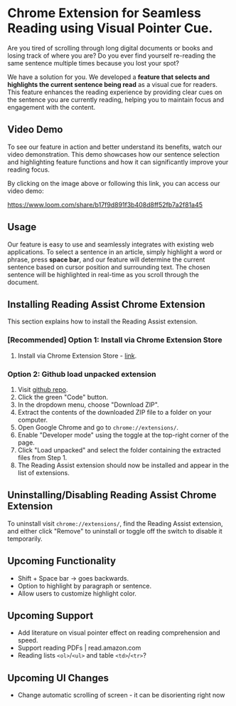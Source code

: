 # Chrome Extension for Seamless Reading using Visual Pointer Cue.

Are you tired of scrolling through long digital documents or books and losing track of where you are? Do you ever find yourself re-reading the same sentence multiple times because you lost your spot?

We have a solution for you. We developed a **feature that selects and highlights the current sentence being read** as a visual cue for readers. This feature enhances the reading experience by providing clear cues on the sentence you are currently reading, helping you to maintain focus and engagement with the content.

## Video Demo


To see our feature in action and better understand its benefits, watch our video demonstration. This demo showcases how our sentence selection and highlighting feature functions and how it can significantly improve your reading focus.

By clicking on the image above or following this link, you can access our video demo: 

https://www.loom.com/share/b17f9d891f3b408d8ff52fb7a2f81a45

## Usage

Our feature is easy to use and seamlessly integrates with existing web applications. To select a sentence in an article, simply highlight a word or phrase, press **space bar**, and our feature will determine the current sentence based on cursor position and surrounding text. The chosen sentence will be highlighted in real-time as you scroll through the document.

## Installing Reading Assist Chrome Extension

This section explains how to install the Reading Assist extension. 

### [Recommended] Option 1: Install via Chrome Extension Store
1. Install via Chrome Extension Store - [link](https://chrome.google.com/webstore/detail/reading-assist/mdpcpdnelomalncmjbdcnledmmfepkco).

### Option 2: Github load unpacked extension

1. Visit [github repo](https://github.com/llj0824/readingAssist).
2. Click the green "Code" button.
3. In the dropdown menu, choose "Download ZIP".
4. Extract the contents of the downloaded ZIP file to a folder on your computer.
5. Open Google Chrome and go to `chrome://extensions/`.
6. Enable "Developer mode" using the toggle at the top-right corner of the page.
7. Click "Load unpacked" and select the folder containing the extracted files from Step 1.
8. The Reading Assist extension should now be installed and appear in the list of extensions.

## Uninstalling/Disabling Reading Assist Chrome Extension

To uninstall visit `chrome://extensions/`, find the Reading Assist extension, and either click "Remove" to uninstall or toggle off the switch to disable it temporarily.

## Upcoming Functionality
- Shift + Space bar -> goes backwards.
- Option to highlight by paragraph or sentence.
- Allow users to customize highlight color.

## Upcoming Support
- Add literature on visual pointer effect on reading comprehension and speed. 
- Support reading PDFs | read.amazon.com
- Reading lists `<ol>`/`<ul>` and table `<td>`/`<tr>`?

## Upcoming UI Changes
- Change automatic scrolling of screen - it can be disorienting right now
